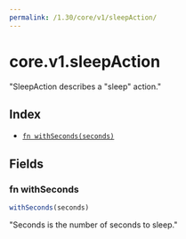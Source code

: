```yaml
---
permalink: /1.30/core/v1/sleepAction/
---
```


# core.v1.sleepAction

"SleepAction describes a \"sleep\" action."

## Index

* [`fn withSeconds(seconds)`](#fn-withseconds)

## Fields

### fn withSeconds

```ts
withSeconds(seconds)
```

"Seconds is the number of seconds to sleep."